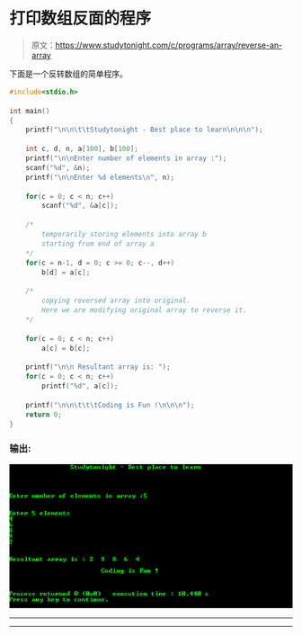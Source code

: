 # 打印数组反面的程序

> 原文：<https://www.studytonight.com/c/programs/array/reverse-an-array>

下面是一个反转数组的简单程序。

```cpp
#include<stdio.h>

int main()
{
    printf("\n\n\t\tStudytonight - Best place to learn\n\n\n");

    int c, d, n, a[100], b[100];
    printf("\n\nEnter number of elements in array :");
    scanf("%d", &n);
    printf("\n\nEnter %d elements\n", n);

    for(c = 0; c < n; c++)
        scanf("%d", &a[c]);

    /*
        temporarily storing elements into array b 
        starting from end of array a
    */
    for(c = n-1, d = 0; c >= 0; c--, d++)
        b[d] = a[c];

    /*
        copying reversed array into original.
        Here we are modifying original array to reverse it.
    */

    for(c = 0; c < n; c++)
        a[c] = b[c];

    printf("\n\n Resultant array is: ");
    for(c = 0; c < n; c++)
        printf("%d", a[c]);

    printf("\n\n\t\t\tCoding is Fun !\n\n\n");
    return 0;
}
```

### 输出:

![Program to reverse an Array in C](img/39523770d7616ffb6364bd500b7973e4.png)

* * *

* * *